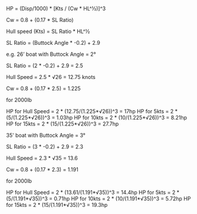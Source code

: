 HP = (Disp/1000) * [Kts / (Cw * HL^½)]^3

Cw = 0.8 + (0.17 * SL Ratio)

Hull speed (Kts) = SL Ratio * HL^½

SL Ratio = (Buttock Angle * -0.2) + 2.9

e.g. 
26’ boat with Buttock Angle = 2°

SL Ratio = (2 * -0.2) + 2.9 = 2.5

Hull Speed = 2.5 * √26  = 12.75 knots

Cw = 0.8 + (0.17 * 2.5) = 1.225

for 2000lb

HP for Hull Speed = 2 * (12.75/(1.225*√26))^3  = 17hp
HP for 5kts       = 2 * (5/(1.225*√26))^3      = 1.03hp
HP for 10kts      = 2 * (10/(1.225*√26))^3     = 8.21hp
HP for 15kts      = 2 * (15/(1.225*√26))^3     = 27.7hp

35' boat with Buttock Angle = 3°

SL Ratio = (3 * -0.2) + 2.9 = 2.3

Hull Speed = 2.3 * √35 = 13.6

Cw = 0.8 + (0.17 * 2.3) = 1.191

for 2000lb

HP for Hull Speed = 2 * (13.61/(1.191*√35))^3 = 14.4hp
HP for 5kts       = 2 * (5/(1.191*√35))^3    = 0.71hp
HP for 10kts      = 2 * (10/(1.191*√35))^3   = 5.72hp
HP for 15kts      = 2 * (15/(1.191*√35))^3   = 19.3hp
